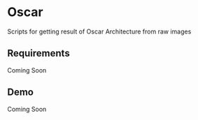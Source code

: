 # Oscar
Scripts for getting result of Oscar Architecture from raw images

## Requirements
Coming Soon</br>

## Demo
Coming Soon</br>
